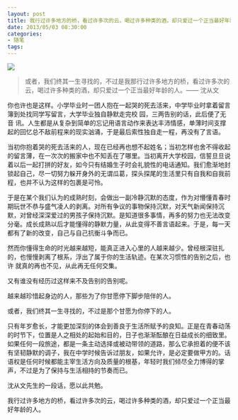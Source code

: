```yaml
---
layout: post
title: 我行过许多地方的桥，看过许多次的云，喝过许多种类的酒，却只爱过一个正当最好年龄的人。
date: 2013/05/03 08:30:00
categories: 
- 随笔
tags: 
---
```


![][1]

> 或者，我们终其一生寻找的，不过是我那行过许多地方的桥，看过许多次的云，喝过许多种类的酒，却只爱过一个正当最好年龄的人。—— 沈从文

你也许也是这样。小学毕业时一团人抱在一起哭的死去活来，中学毕业时拿着留言簿到处找同学写留言，大学毕业独自静默走完校 园，三两告别的话，此后便了无音 讯。人生都是从复杂到简单的忘记用语言动作来表达丰沛情感，单薄时间支撑起的回忆总不敌前程来的现实汹涌，于是最后索性独自走一程，再没有了言语。

当初你抱着哭的死去活来的人，现在已经再也想不起姓名；当初怎样也舍不得收起的留言薄，在一次次的搬家中也不知丢在了哪里。当初离开大学校园，信誓旦旦说 着以后一起打拼的好友，如今只有结婚生子时会礼貌性的电话通知。我们愈渐地封锁起自己，尽一切努力躲开身外的无谓瓜葛，探头探尾的生活里只有自我和自我前 程，也并不认为这样的包裹是可怜。

于是在某个我们认为的成熟时刻，会做出一副冷静沉默的态度，作为对懵懂青春时期玩世不恭与盛气凌人的剥离。对所有争议的事物保持沉默，对天气新闻保持沉 默，对曾经深深爱过的男孩子保持沉默。是知道很多事情，再多的努力也无法改变分毫。成长成熟以后才能懂得的静默力量，从此变得不善言语起来。于是，每一天 都有了新的改变，自己与自己抗衡斗争而已。

然而你懂得生命的时光越来越短，能真正进入心里的人越来越少。曾经根深驻扎的，也慢慢剥离了根系，浮出了属于你的生活轨迹。在某次习惯性的告别之后，也许 就真的再也不见，从此再无任何交集。

又有谁没有经历过这样来不及告别的告别呢。

越来越珍惜起身边的人，那些为了你甘愿停下脚步陪伴的人。

或者，我们终其一生寻找的，不过是那个甘愿为你停下的人。

只有年岁愈长，才能更加深刻的体会到善良于生活所赋予的良知。正是在青春动荡的时节下，位置是人之相处的起始和目的，日子也渐渐酝酿在日益成长的细致里。 如果任何一段旅途，都是一条主动选择或被动带领的道路，那么它承担着的便不该有坚韧静默的调子，我在中学时候告诉过朋友，如果允许，是必定要做甲方的。话 语权是任何时候都能主宰生活方向及质量的根基，年轻时我们倾尽全力博得的掌声，不过是为了保持与生活相持的节奏而已。

沈从文先生的一段话，愿以此共勉。

我行过许多地方的桥，看过许多次的云，喝过许多种类的酒，却只爱过一个正当最好年龄的人。

[1]: http://ww2.sinaimg.cn/large/006tNc79gw1f512j3ntcvj30dr093aak

